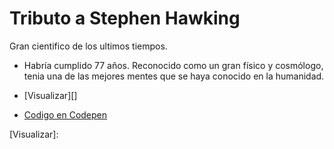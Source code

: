 # Tributo a Stephen Hawking

Gran cientifico de los ultimos tiempos.
* Habría cumplido 77 años. Reconocido como un gran físico y cosmólogo, tenia una de las mejores mentes que se  haya conocido en la humanidad. 

* [Visualizar][]
* [Codigo en Codepen][]






<!--Link-->
[Codigo en Codepen]: http://bit.ly/StephenHawking2019
[Visualizar]:
